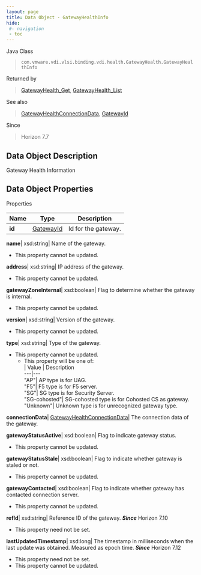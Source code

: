 ```yaml
---
layout: page
title: Data Object - GatewayHealthInfo
hide:
 #- navigation
 - toc
---
```






Java Class  
> `com.vmware.vdi.vlsi.binding.vdi.health.GatewayHealth.GatewayHealthInfo`

Returned by  
> [GatewayHealth_Get](vdi.health.GatewayHealth.md#get), [GatewayHealth_List](vdi.health.GatewayHealth.md#list)

See also  
> [GatewayHealthConnectionData](vdi.health.GatewayHealth.ConnectionData.md), [GatewayId](vdi.entity.GatewayId.md)

Since  
> Horizon 7.7


## Data Object Description 

Gateway Health Information 

## Data Object Properties

Properties

Name |  Type |  Description   
---|---|---  
**id**| [GatewayId](vdi.entity.GatewayId.md)|  Id for the gateway.   
  
**name**|  xsd:string|  Name of the gateway.   


* This property cannot be updated.

  
**address**|  xsd:string|  IP address of the gateway.   


* This property cannot be updated.

  
**gatewayZoneInternal**|  xsd:boolean|  Flag to determine whether the gateway is internal.   


* This property cannot be updated.

  
**version**|  xsd:string|  Version of the gateway.   


* This property cannot be updated.

  
**type**|  xsd:string|  Type of the gateway.   


* This property cannot be updated.
  * This property will be one of:  
|  Value |  Description   
---|---  
"AP"| AP type is for UAG.  
"F5"| F5 type is for F5 server.  
"SG"| SG type is for Security Server.  
"SG-cohosted"| SG-cohosted type is for Cohosted CS as gateway.  
"Unknown"| Unknown type is for unrecognized gateway type.  

  
**connectionData**| [GatewayHealthConnectionData](vdi.health.GatewayHealth.ConnectionData.md)|  The connection data of the gateway.   
  
**gatewayStatusActive**|  xsd:boolean|  Flag to indicate gateway status.   


* This property cannot be updated.

  
**gatewayStatusStale**|  xsd:boolean|  Flag to indicate whether gateway is staled or not.   


* This property cannot be updated.

  
**gatewayContacted**|  xsd:boolean|  Flag to indicate whether gateway has contacted connection server.   


* This property cannot be updated.

  
**refId**|  xsd:string|  Reference ID of the gateway.  **_Since_** Horizon 7.10  


* This property need not be set.

  
**lastUpdatedTimestamp**|  xsd:long|  The timestamp in milliseconds when the last update was obtained. Measured as epoch time.  **_Since_** Horizon 7.12  


* This property need not be set.
* This property cannot be updated.

  
  
  

  
  
